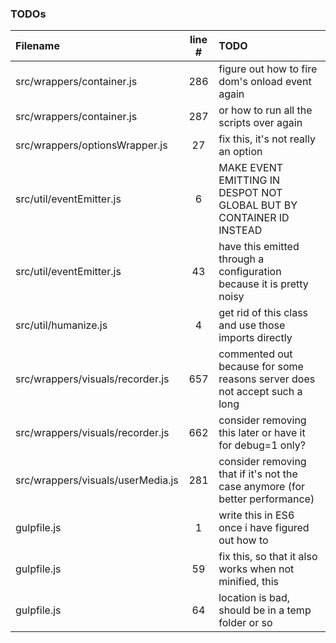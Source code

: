 ### TODOs
| Filename | line # | TODO
|:------|:------:|:------
| src/wrappers/container.js | 286 | figure out how to fire dom's onload event again
| src/wrappers/container.js | 287 | or how to run all the scripts over again
| src/wrappers/optionsWrapper.js | 27 | fix this, it's not really an option
| src/util/eventEmitter.js | 6 | MAKE EVENT EMITTING IN DESPOT NOT GLOBAL BUT BY CONTAINER ID INSTEAD
| src/util/eventEmitter.js | 43 | have this emitted through a configuration because it is pretty noisy
| src/util/humanize.js | 4 | get rid of this class and use those imports directly
| src/wrappers/visuals/recorder.js | 657 | commented out because for some reasons server does not accept such a long
| src/wrappers/visuals/recorder.js | 662 | consider removing this later or have it for debug=1 only?
| src/wrappers/visuals/userMedia.js | 281 | consider removing that if it's not the case anymore (for better performance)
| gulpfile.js | 1 | write this in ES6 once i have figured out how to
| gulpfile.js | 59 | fix this, so that it also works when not minified, this
| gulpfile.js | 64 | location is bad, should be in a temp folder or so